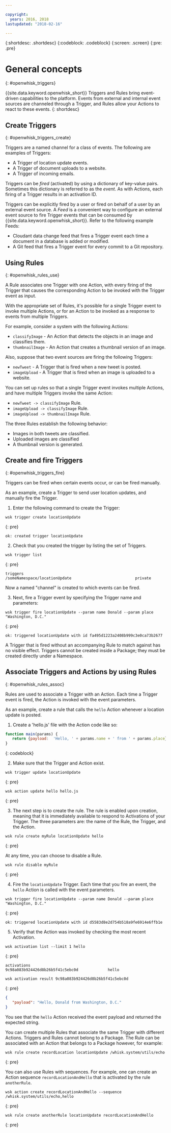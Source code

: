 ```yaml
---

copyright:
  years: 2016, 2018
lastupdated: "2018-02-16"

---
```


{:shortdesc: .shortdesc}
{:codeblock: .codeblock}
{:screen: .screen}
{:pre: .pre}

# General concepts
{: #openwhisk_triggers}

{{site.data.keyword.openwhisk_short}} Triggers and Rules bring event-driven capabilities to the platform. Events from external and internal event sources are channeled through a Trigger, and Rules allow your Actions to react to these events.
{: shortdesc}

## Create Triggers
{: #openwhisk_triggers_create}

Triggers are a named channel for a class of events. The following are examples of Triggers:
- A Trigger of location update events.
- A Trigger of document uploads to a website.
- A Trigger of incoming emails.

Triggers can be *fired* (activated) by using a dictionary of key-value pairs. Sometimes this dictionary is referred to as the *event*. As with Actions, each firing of a Trigger results in an activation ID.

Triggers can be explicitly fired by a user or fired on behalf of a user by an external event source.
A *Feed* is a convenient way to configure an external event source to fire Trigger events that can be consumed by {{site.data.keyword.openwhisk_short}}. Refer to the following example Feeds:
- Cloudant data change feed that fires a Trigger event each time a document in a database is added or modified.
- A Git feed that fires a Trigger event for every commit to a Git repository.

## Using Rules
{: #openwhisk_rules_use}

A Rule associates one Trigger with one Action, with every firing of the Trigger that causes the corresponding Action to be invoked with the Trigger event as input.

With the appropriate set of Rules, it's possible for a single Trigger event to
invoke multiple Actions, or for an Action to be invoked as a response to events
from multiple Triggers.

For example, consider a system with the following Actions:
- `classifyImage` - An Action that detects the objects in an image and classifies them.
- `thumbnailImage` - An Action that creates a thumbnail version of an image.

Also, suppose that two event sources are firing the following Triggers:
- `newTweet` - A Trigger that is fired when a new tweet is posted.
- `imageUpload` - A Trigger that is fired when an image is uploaded to a website.

You can set up rules so that a single Trigger event invokes multiple Actions, and have multiple Triggers invoke the same Action:
- `newTweet -> classifyImage` Rule.
- `imageUpload -> classifyImage` Rule.
- `imageUpload -> thumbnailImage` Rule.

The three Rules establish the following behavior: 
- Images in both tweets are classified.
- Uploaded images are classified
- A thumbnail version is generated.

## Create and fire Triggers
{: #openwhisk_triggers_fire}

Triggers can be fired when certain events occur, or can be fired manually.

As an example, create a Trigger to send user location updates, and manually fire the Trigger.
1. Enter the following command to create the Trigger:
  ```
  wsk trigger create locationUpdate
  ```
  {: pre}

  ```
  ok: created trigger locationUpdate
  ```

2. Check that you created the trigger by listing the set of Triggers.
  ```
  wsk trigger list
  ```
  {: pre}

  ```
  triggers
  /someNamespace/locationUpdate                            private
  ```

  Now a named "channel" is created to which events can be fired.

3. Next, fire a Trigger event by specifying the Trigger name and parameters:
  ```
  wsk trigger fire locationUpdate --param name Donald --param place "Washington, D.C."
  ```
  {: pre}

  ```
  ok: triggered locationUpdate with id fa495d1223a2408b999c3e0ca73b2677
  ```

A Trigger that is fired without an accompanying Rule to match against has no visible effect.
Triggers cannot be created inside a Package; they must be created directly under a Namespace.

## Associate Triggers and Actions by using Rules
{: #openwhisk_rules_assoc}

Rules are used to associate a Trigger with an Action. Each time a Trigger event is fired, the Action is invoked with the event parameters.

As an example, create a rule that calls the `hello` Action whenever a location update is posted.
1. Create a 'hello.js' file with the Action code like so:
  ```javascript
  function main(params) {
     return {payload:  'Hello, ' + params.name + ' from ' + params.place};
  }
  ```
  {: codeblock}

2. Make sure that the Trigger and Action exist.
  ```
  wsk trigger update locationUpdate
  ```
  {: pre}

  ```
  wsk action update hello hello.js
  ```
  {: pre}

3. The next step is to create the rule. The rule is enabled upon creation, meaning that it is immediately available to respond to Activations of your Trigger. The three parameters are: the name of the Rule, the Trigger, and the Action.
  ```
  wsk rule create myRule locationUpdate hello
  ```
  {: pre}

  At any time, you can choose to disable a Rule.
  ```
  wsk rule disable myRule
  ```
  {: pre}

4. Fire the `locationUpdate` Trigger. Each time that you fire an event, the `hello` Action is called with the event parameters.
  ```
  wsk trigger fire locationUpdate --param name Donald --param place "Washington, D.C."
  ```
  {: pre}

  ```
  ok: triggered locationUpdate with id d5583d8e2d754b518a9fe6914e6ffb1e
  ```

5. Verify that the Action was invoked by checking the most recent Activation.
  ```
  wsk activation list --limit 1 hello
  ```
  {: pre}

  ```
  activations
  9c98a083b924426d8b26b5f41c5ebc0d             hello
  ```
  ```
  wsk activation result 9c98a083b924426d8b26b5f41c5ebc0d
  ```
  {: pre}

  ```json
  {
     "payload": "Hello, Donald from Washington, D.C."
  }
  ```

  You see that the `hello` Action received the event payload and returned the expected string.

You can create multiple Rules that associate the same Trigger with different Actions.
Triggers and Rules cannot belong to a Package. The Rule can be associated with an Action
that belongs to a Package however, for example:
  ```
  wsk rule create recordLocation locationUpdate /whisk.system/utils/echo
  ```
  {: pre}

You can also use Rules with sequences. For example, one can create an Action
sequence `recordLocationAndHello` that is activated by the rule `anotherRule`.
  ```
  wsk action create recordLocationAndHello --sequence /whisk.system/utils/echo,hello
  ```
  {: pre}

  ```
  wsk rule create anotherRule locationUpdate recordLocationAndHello
  ```
  {: pre}
